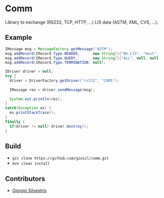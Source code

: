# Comm

Library to exchange (RS232, TCP, HTTP, ...) LIS data (ASTM, XML, CVS, ...).

## Example

```java
IMessage msg = MessageFactory.getMessage("ASTM");
msg.addRecord(IRecord.Type.HEADER,      new String[]{"NG_LIS", "Host", "P", "1"});
msg.addRecord(IRecord.Type.QUERY,       new String[]{"ALL", null, null, null, "ALL", null, null, "R"});
msg.addRecord(IRecord.Type.TERMINATION, null);

IDriver driver = null;
try {
  driver = DriverFactory.getDriver("rs232", "COM5");
  
  IMessage res = driver.sendMessage(msg);
  
  System.out.println(res);
}
catch(Exception ex) {
  ex.printStackTrace();
}
finally {
  if(driver != null) driver.destroy();
}
```

## Build

- `git clone https://github.com/giosil/comm.git`
- `mvn clean install`

## Contributors

* [Giorgio Silvestris](https://github.com/giosil)
